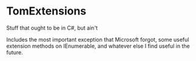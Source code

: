 # TomExtensions
Stuff that ought to be in C#, but ain't

Includes the most important exception that Microsoft forgot, some useful extension methods on IEnumerable, and whatever else I find useful in the future.
